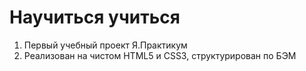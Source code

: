# Научиться учиться
1. Первый учебный проект Я.Практикум
2. Реализован на чистом HTML5 и CSS3, структурирован по БЭМ
